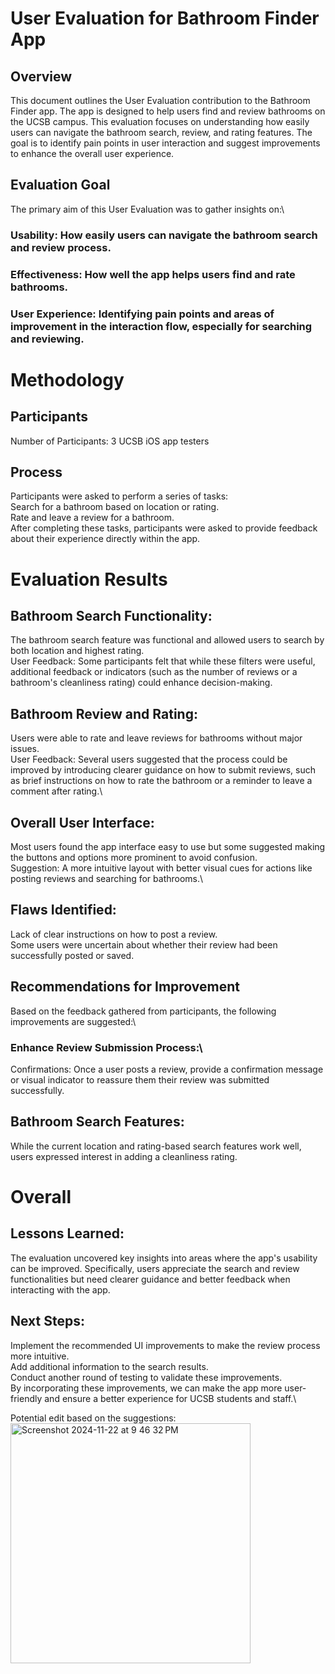 # User Evaluation for Bathroom Finder App
## Overview
This document outlines the User Evaluation contribution to the Bathroom Finder app. The app is designed to help users find and review bathrooms on the UCSB campus. This evaluation focuses on understanding how easily users can navigate the bathroom search, review, and rating features. The goal is to identify pain points in user interaction and suggest improvements to enhance the overall user experience.

## Evaluation Goal
The primary aim of this User Evaluation was to gather insights on:\

### Usability: How easily users can navigate the bathroom search and review process.
### Effectiveness: How well the app helps users find and rate bathrooms.
### User Experience: Identifying pain points and areas of improvement in the interaction flow, especially for searching and reviewing.
# Methodology
## Participants
Number of Participants: 3 UCSB iOS app testers 
## Process
Participants were asked to perform a series of tasks:\
Search for a bathroom based on location or rating.\
Rate and leave a review for a bathroom.\
After completing these tasks, participants were asked to provide feedback about their experience directly within the app.
# Evaluation Results
## Bathroom Search Functionality:

The bathroom search feature was functional and allowed users to search by both location and highest rating.\
User Feedback: Some participants felt that while these filters were useful, additional feedback or indicators (such as the number of reviews or a bathroom's cleanliness rating) could enhance decision-making.
## Bathroom Review and Rating:

Users were able to rate and leave reviews for bathrooms without major issues.\
User Feedback: Several users suggested that the process could be improved by introducing clearer guidance on how to submit reviews, such as brief instructions on how to rate the bathroom or a reminder to leave a comment after rating.\
## Overall User Interface:

Most users found the app interface easy to use but some suggested making the buttons and options more prominent to avoid confusion.\
Suggestion: A more intuitive layout with better visual cues for actions like posting reviews and searching for bathrooms.\
## Flaws Identified:
Lack of clear instructions on how to post a review.\
Some users were uncertain about whether their review had been successfully posted or saved.

## Recommendations for Improvement
Based on the feedback gathered from participants, the following improvements are suggested:\

### Enhance Review Submission Process:\

Confirmations: Once a user posts a review, provide a confirmation message or visual indicator to reassure them their review was submitted successfully.
## Bathroom Search Features:

While the current location and rating-based search features work well, users expressed interest in adding a cleanliness rating.


# Overall
## Lessons Learned:
The evaluation uncovered key insights into areas where the app's usability can be improved. Specifically, users appreciate the search and review functionalities but need clearer guidance and better feedback when interacting with the app.

## Next Steps:
Implement the recommended UI improvements to make the review process more intuitive.\
Add additional information to the search results.\
Conduct another round of testing to validate these improvements.\
By incorporating these improvements, we can make the app more user-friendly and ensure a better experience for UCSB students and staff.\


Potential edit based on the suggestions:\
<img width="384" alt="Screenshot 2024-11-22 at 9 46 32 PM" src="https://github.com/user-attachments/assets/7100b6cc-581a-4127-b128-de0789308103">



